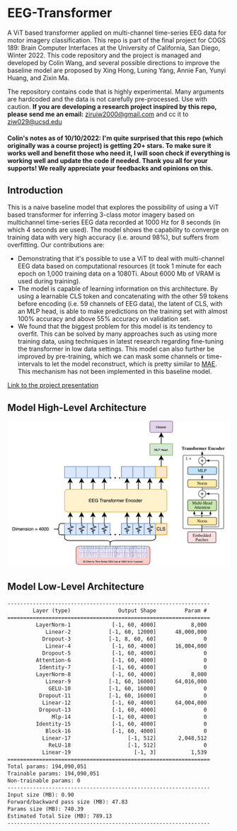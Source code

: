 # EEG-Transformer
A ViT based transformer applied on multi-channel time-series EEG data for motor imagery classification. This repo is part of the final project for COGS 189: Brain Computer Interfaces at the University of California, San Diego, Winter 2022. This code repository and the project is managed and developed by Colin Wang, and several possible directions to improve the baseline model are proposed by Xing Hong, Luning Yang, Annie Fan, Yunyi Huang, and Zixin Ma.

The repository contains code that is highly experimental. Many arguments are hardcoded and the data is not carefully pre-processed. Use with caution. **If you are developing a research project inspired by this repo, please send me an email:** ziruiw2000@gmail.com and cc it to ziw029@ucsd.edu

#### Colin's notes as of 10/10/2022: I'm quite surprised that this repo (which originally was a course project) is getting 20+ stars. To make sure it works well and benefit those who need it, I will soon check if everything is working well and update the code if needed. Thank you all for your supports! We really appreciate your feedbacks and opinions on this.

## Introduction
This is a naive baseline model that explores the possibility of using a ViT based transformer for inferring 3-class motor imagery based on multichannel time-series EEG data recorded at 1000 Hz for 8 seconds (in which 4 seconds are used). The model shows the capability to converge on training data with very high accuracy (i.e. around 98%), but suffers from overfitting. Our contributions are:
 * Demonstrating that it's possible to use a ViT to deal with multi-channel EEG data based on computational resources (it took 1 minute for each epoch on 1,000 training data on a 1080Ti. About 6000 Mb of VRAM is used during training).
 * The model is capable of learning information on this architecture. By using a learnable CLS token and concatenating with the other 59 tokens before encoding (i.e. 59 channels of EEG data), the latent of CLS, with an MLP head, is able to make predictions on the training set with almost 100% accuracy and above 55% accuracy on validation set.
 * We found that the biggest problem for this model is its tendency to overfit. This can be solved by many approaches such as using more training data, using techniques in latest research regarding fine-tuning the transformer in low data settings. This model can also further be improved by pre-training, which we can mask some channels or time-intervals to let the model reconstruct, which is pretty similar to [MAE](https://arxiv.org/abs/2111.06377). This mechanism has not been implemented in this baseline model.

[Link to the project presentation](https://docs.google.com/presentation/d/1gWNn4oP39EuuehwDprzVtAX38PpRgd7TR8WpTRARG3s/edit#slide=id.p)

## Model High-Level Architecture
<img src="architecture.png" alt="drawing" width="800"/>

## Model Low-Level Architecture
```
----------------------------------------------------------------
        Layer (type)               Output Shape         Param #
================================================================
         LayerNorm-1             [-1, 60, 4000]           8,000
            Linear-2            [-1, 60, 12000]      48,000,000
           Dropout-3            [-1, 8, 60, 60]               0
            Linear-4             [-1, 60, 4000]      16,004,000
           Dropout-5             [-1, 60, 4000]               0
         Attention-6             [-1, 60, 4000]               0
          Identity-7             [-1, 60, 4000]               0
         LayerNorm-8             [-1, 60, 4000]           8,000
            Linear-9            [-1, 60, 16000]      64,016,000
             GELU-10            [-1, 60, 16000]               0
          Dropout-11            [-1, 60, 16000]               0
           Linear-12             [-1, 60, 4000]      64,004,000
          Dropout-13             [-1, 60, 4000]               0
              Mlp-14             [-1, 60, 4000]               0
         Identity-15             [-1, 60, 4000]               0
            Block-16             [-1, 60, 4000]               0
           Linear-17                  [-1, 512]       2,048,512
             ReLU-18                  [-1, 512]               0
           Linear-19                    [-1, 3]           1,539
================================================================
Total params: 194,090,051
Trainable params: 194,090,051
Non-trainable params: 0
----------------------------------------------------------------
Input size (MB): 0.90
Forward/backward pass size (MB): 47.83
Params size (MB): 740.39
Estimated Total Size (MB): 789.13
----------------------------------------------------------------
```

